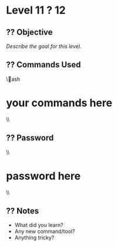 # Level 11 ? 12

## ?? Objective

_Describe the goal for this level._

## ?? Commands Used

\\\ash
# your commands here
\\\

## ?? Password

\\\
# password here
\\\

## ?? Notes

- What did you learn?
- Any new command/tool?
- Anything tricky?

